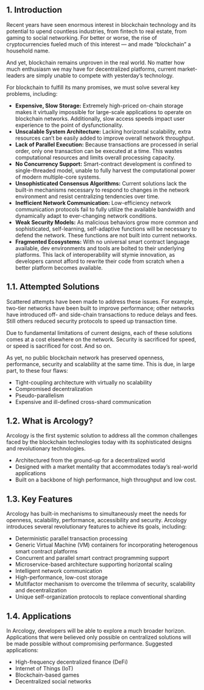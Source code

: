 ## 1. Introduction

Recent years have seen enormous interest in blockchain technology and its potential to upend countless industries, from fintech to real estate, from gaming to social networking. For better or worse, the rise of cryptocurrencies fueled much of this interest — and made “blockchain” a household name.

And yet, blockchain remains unproven in the real world. No matter how much enthusiasm we may have for decentralized platforms, current market-leaders are simply unable to compete with yesterday’s technology.

For blockchain to fulfill its many promises, we must solve several key problems, including:

-	**Expensive, Slow Storage:** Extremely high-priced on-chain storage makes it virtually impossible for large-scale applications to operate on blockchain networks. Additionally, slow access speeds impact user experience to the point of dysfunctionality.
-	**Unscalable System Architecture:** Lacking horizontal scalability, extra resources can’t be easily added to improve overall network throughput.
-	**Lack of Parallel Execution:** Because transactions are processed in serial order, only one transaction can be executed at a time. This wastes computational resources and limits overall processing capacity.
-	**No Concurrency Support:** Smart-contract development is confined to single-threaded model, unable to fully harvest the computational power of modern multiple-core systems.
-	**Unsophisticated Consensus Algorithms:** Current solutions lack the built-in mechanisms necessary to respond to changes in the network environment and resist centralizing tendencies over time.  
-	**Inefficient Network Communication:** Low-efficiency network communication protocols fail to fully utilize the available bandwidth and dynamically adapt to ever-changing network conditions.  
-	**Weak Security Models:** As malicious behaviors grow more common and sophisticated, self-learning, self-adaptive functions will be necessary to defend the network. These functions are not built into current networks.
-	**Fragmented Ecosystems:** With no universal smart contract language available, dev environments and tools are bolted to their underlying platforms. This lack of interoperability will stymie innovation, as developers cannot afford to rewrite their code from scratch when a better platform becomes available.

## 1.1. Attempted Solutions

Scattered attempts have been made to address these issues. For example, two-tier networks have been built to improve performance; other networks have introduced off- and side-chain transactions to reduce delays and fees. Still others reduced security protocols to speed up transaction time.

Due to fundamental limitations of current designs, each of these solutions comes at a cost elsewhere on the network. Security is sacrificed for speed, or speed is sacrificed for cost. And so on.

As yet, no public blockchain network has preserved openness, performance, security and scalability at the same time. This is due, in large part, to these four flaws:

- Tight-coupling architecture with virtually no scalability
- Compromised decentralization
- Pseudo-parallelism
- Expensive and ill-defined cross-shard communication

## 1.2. What is Arcology?

Arcology is the first systemic solution to address all the common challenges faced by the blockchain technologies today with its sophisticated designs and revolutionary technologies.

- Architectured from the ground-up for a decentralized world
- Designed with a market mentality that accommodates today’s real-world applications
- Built on a backbone of high performance, high throughput and low cost.

## 1.3. Key Features

Arcology has built-in mechanisms to simultaneously meet the needs for openness, scalability, performance, accessibility and security. Arcology introduces several revolutionary features to achieve its goals, including:

- Deterministic parallel transaction processing
- Generic Virtual Machine (VM) containers for incorporating heterogenous smart contract platforms
- Concurrent and parallel smart contract programming support
- Microservice-based architecture supporting horizontal scaling
- Intelligent network communication
- High-performance, low-cost storage
- Multifactor mechanism to overcome the trilemma of security, scalability and decentralization
- Unique self-organization protocols to replace conventional sharding

## 1.4. Applications

In Arcology, developers will be able to explore a much broader horizon. Applications that were believed only possible on centralized solutions will be made possible without compromising performance. Suggested applications:

- High-frequency decentralized finance (DeFi)
- Internet of Things (IoT)
- Blockchain-based games
- Decentralized social networks
